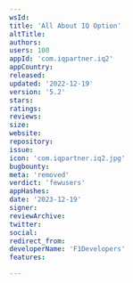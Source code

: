 ```yaml
---
wsId: 
title: 'All About IQ Option'
altTitle: 
authors: 
users: 100
appId: 'com.iqpartner.iq2'
appCountry: 
released: 
updated: '2022-12-19'
version: '5.2'
stars: 
ratings: 
reviews: 
size: 
website: 
repository: 
issue: 
icon: 'com.iqpartner.iq2.jpg'
bugbounty: 
meta: 'removed'
verdict: 'fewusers'
appHashes: 
date: '2023-12-19'
signer: 
reviewArchive: 
twitter: 
social: 
redirect_from: 
developerName: 'F1Developers'
features: 

---
```


